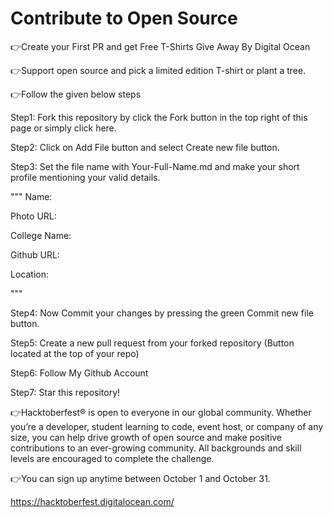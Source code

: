 # Contribute to Open Source
👉Create your First PR and get Free T-Shirts Give Away By Digital Ocean

👉Support open source and pick a limited edition T-shirt or plant a tree.

👉Follow the given below steps 

Step1: Fork this repository by click the Fork button in the top right of this page or simply click here.

Step2: Click on Add File button and select Create new file button.

Step3: Set the file name with Your-Full-Name.md and make your short profile mentioning your valid details.

"""
Name:

Photo URL:

College Name:

Github URL:

Location:

"""

Step4: Now Commit your changes by pressing the green Commit new file button.

Step5: Create a new pull request from your forked repository (Button located at the top of your repo)

Step6: Follow My Github Account

Step7: Star this repository!

👉Hacktoberfest® is open to everyone in our global community. Whether you’re a developer, student learning to code, event host, or company of any size, you can help drive
growth of open source and make positive contributions to an ever-growing community. All backgrounds and skill levels are encouraged to complete the challenge.

👉You can sign up anytime between October 1 and October 31.

https://hacktoberfest.digitalocean.com/
